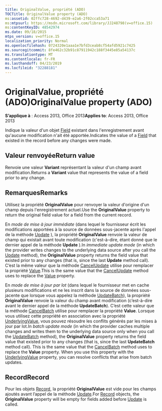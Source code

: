 ```yaml
---
title: OriginalValue, propriété (ADO)
TOCTitle: OriginalValue property (ADO)
ms:assetid: 02ffc728-4692-d439-e2a6-2f02cca53a71
ms:mtpsurl: https://msdn.microsoft.com/library/JJ248798(v=office.15)
ms:contentKeyID: 48542974
ms.date: 09/18/2015
mtps_version: v=office.15
localization_priority: Normal
ms.openlocfilehash: 0724320e1aaa1e7bfd3ceab8cf54afd5921c7425
ms.sourcegitcommit: 8fe462c32b91c87911942c188f3445e85a54137c
ms.translationtype: MT
ms.contentlocale: fr-FR
ms.lasthandoff: 04/23/2019
ms.locfileid: "32288181"
---
```

# <a name="originalvalue-property-ado"></a><span data-ttu-id="216b1-102">OriginalValue, propriété (ADO)</span><span class="sxs-lookup"><span data-stu-id="216b1-102">OriginalValue property (ADO)</span></span>

<span data-ttu-id="216b1-103">**S’applique à** : Access 2013, Office 2013</span><span class="sxs-lookup"><span data-stu-id="216b1-103">**Applies to**: Access 2013, Office 2013</span></span>

<span data-ttu-id="216b1-104">Indique la valeur d'un objet [Field](field-object-ado.md) existant dans l'enregistrement avant qu'aucune modification n'ait été apportée.</span><span class="sxs-lookup"><span data-stu-id="216b1-104">Indicates the value of a [Field](field-object-ado.md) that existed in the record before any changes were made.</span></span>

## <a name="return-value"></a><span data-ttu-id="216b1-105">Valeur renvoyée</span><span class="sxs-lookup"><span data-stu-id="216b1-105">Return value</span></span>

<span data-ttu-id="216b1-106">Renvoie une valeur **Variant** représentant la valeur d'un champ avant modification.</span><span class="sxs-lookup"><span data-stu-id="216b1-106">Returns a **Variant** value that represents the value of a field prior to any change.</span></span>

## <a name="remarks"></a><span data-ttu-id="216b1-107">Remarques</span><span class="sxs-lookup"><span data-stu-id="216b1-107">Remarks</span></span>

<span data-ttu-id="216b1-108">Utilisez la propriété **OriginalValue** pour renvoyer la valeur d'origine d'un champ depuis l'enregistrement actuel.</span><span class="sxs-lookup"><span data-stu-id="216b1-108">Use the **OriginalValue** property to return the original field value for a field from the current record.</span></span>

<span data-ttu-id="216b1-109">En *mode de mise à jour immédiate* (dans lequel le fournisseur écrit les modifications apportées à la source de données sous-jacente après l'appel de la méthode [Update](update-method-ado.md) ), la propriété **OriginalValue** renvoie la valeur de champ qui existait avant toute modification (c'est-à-dire, étant donné que le dernier appel de la méthode **Update** ).</span><span class="sxs-lookup"><span data-stu-id="216b1-109">In *immediate update mode* (in which the provider writes changes to the underlying data source after you call the [Update](update-method-ado.md) method), the **OriginalValue** property returns the field value that existed prior to any changes (that is, since the last **Update** method call).</span></span> <span data-ttu-id="216b1-110">C’est la même valeur que la méthode [CancelUpdate](cancelupdate-method-ado.md) utilise pour remplacer la propriété [Value](value-property-ado.md).</span><span class="sxs-lookup"><span data-stu-id="216b1-110">This is the same value that the [CancelUpdate](cancelupdate-method-ado.md) method uses to replace the [Value](value-property-ado.md) property.</span></span>

<span data-ttu-id="216b1-p102">En *mode de mise à jour par lot* (dans lequel le fournisseur met en cache plusieurs modifications et ne les inscrit dans la source de données sous-jacente que lorsque vous appelez la méthode [UpdateBatch](updatebatch-method-ado.md)), la propriété **OriginalValue** renvoie la valeur du champ avant modification (c’est-à-dire avant le dernier appel de la méthode **UpdateBatch**). C’est cette valeur que la méthode [CancelBatch](cancelbatch-method-ado.md) utilise pour remplacer la propriété **Value**. Lorsque vous utilisez cette propriété en association avec la propriété [UnderlyingValue](underlyingvalue-property-ado.md), vous pouvez résoudre les conflits générés par les mises à jour par lot.</span><span class="sxs-lookup"><span data-stu-id="216b1-p102">In *batch update mode* (in which the provider caches multiple changes and writes them to the underlying data source only when you call the [UpdateBatch](updatebatch-method-ado.md) method), the **OriginalValue** property returns the field value that existed prior to any changes (that is, since the last **UpdateBatch** method call). This is the same value that the [CancelBatch](cancelbatch-method-ado.md) method uses to replace the **Value** property. When you use this property with the [UnderlyingValue](underlyingvalue-property-ado.md) property, you can resolve conflicts that arise from batch updates.</span></span>

## <a name="record"></a><span data-ttu-id="216b1-114">Record</span><span class="sxs-lookup"><span data-stu-id="216b1-114">Record</span></span>

<span data-ttu-id="216b1-115">Pour les objets [Record](record-object-ado.md), la propriété **OriginalValue** est vide pour les champs ajoutés avant l’appel de la méthode [Update](update-method-ado.md).</span><span class="sxs-lookup"><span data-stu-id="216b1-115">For [Record](record-object-ado.md) objects, the **OriginalValue** property will be empty for fields added before [Update](update-method-ado.md) is called.</span></span>

